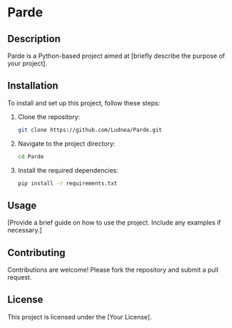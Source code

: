 # Parde

## Description
Parde is a Python-based project aimed at [briefly describe the purpose of your project].

## Installation
To install and set up this project, follow these steps:

1. Clone the repository:
    ```bash
    git clone https://github.com/Ludnea/Parde.git
    ```
2. Navigate to the project directory:
    ```bash
    cd Parde
    ```
3. Install the required dependencies:
    ```bash
    pip install -r requirements.txt
    ```

## Usage
[Provide a brief guide on how to use the project. Include any examples if necessary.]

## Contributing
Contributions are welcome! Please fork the repository and submit a pull request.

## License
This project is licensed under the [Your License].

